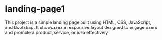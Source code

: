 # landing-page1
This project is a simple landing page built using HTML, CSS, JavaScript, and Bootstrap. It showcases a responsive layout designed to engage users and promote a product, service, or idea effectively. 
